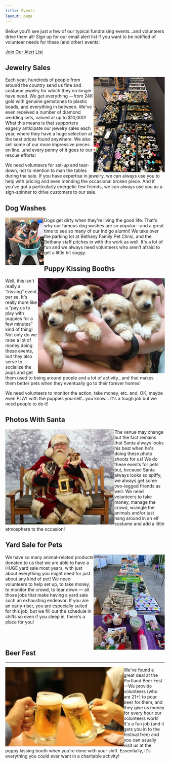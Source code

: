 ```yaml
---
title: Events
layout: page
---
```


Below you'll see just a few of our typical fundraising events...and volunteers drive them all! Sign up for our email alert list if you want to be notified of volunteer needs for these (and other) events:

[Join Our Alert List](mailto:info@IndigoRescue.org)

## Jewelry Sales

<img align="right" height="300" src="/assets/images/events1.jpg">

Each year, hundreds of people from around the country send us fine and costume jewelry for which they no longer have need. We get everything —from 24K gold with genuine gemstones to plastic beads, and everything in between. We've even received a number of diamond wedding sets, valued at up to $10,000!  What this means is that supporters eagerly anticipate our jewelry sales each year, where they have a huge selection at the best prices found anywhere. We also sell some of our more impressive pieces on line…and every penny of it goes to our rescue efforts!

We need volunteers for set-up and tear-down, not to mention to man the tables during the sale. If you have expertise in jewelry, we can always use you to help with pricing and even mending the occasional broken piece. And if you've got a particularly energetic few friends, we can always use you as a sign-spinner to drive customers to our sale.

## Dog Washes

<img align="left" height="150" src="/assets/images/events2.jpg">

Dogs get dirty when they're living the good life. That's why our famous dog washes are so popular—and a great time to see so many of our Indigo alumni!  We take over the parking lot at Bethany Family Pet Clinic, and the Bethany staff pitches in with the work as well. It's a lot of fun and we always need volunteers who aren't afraid to get a little bit soggy. 
  
## Puppy Kissing Booths

<img align="right" height="300" src="/assets/images/events3.jpg">

Well, this isn't really a “kissing” event, per se. It's really more like a “pay us to play with puppies for a few minutes” kind of thing!  Not only do we raise a lot of money doing these events, but they also serve to socialize the pups and get them used to being around people and a lot of activity…and that makes them better pets when they eventually go to their forever homes! 

We need volunteers to monitor the action, take money, etc. and, OK, maybe even PLAY with the puppies yourself…you know... It's a tough job but we need people to do it!

## Photos With Santa

<img align="left" height="300" src="/assets/images/events4.jpg">

The venue may change but the fact remains that Santa always looks his best when he's doing these photo shoots for us!  We do these events for pets but, because Santa always looks so spiffy, we always get some two-legged friends as well. We need volunteers to take money, manage the crowd, wrangle the animals and/or just hang around in an elf costume and add a little atmosphere to the occasion!

## Yard Sale for Pets

<img align="right" height="300" src="/assets/images/events6.jpg">

We have so many animal-related products donated to us that we are able to have a HUGE yard sale most years, with just about everything you might need for just about any kind of pet!  We need volunteers to help set up, to take money, to monitor the crowd, to tear down — all those jobs that make having a yard sale such an exhausting endeavor.
If you are an early-riser, you are especially suited for this job, but we fill out the schedule in shifts so even if you sleep in, there's a place for you!

<br>
<br>

## Beer Fest
---
<img align="left" height="250" src="/assets/images/events5.jpg">

We've found a great deal at the Portland Beer Fest—We provide volunteers (who are 21+) to pour beer for them, and they give us money for every hour our volunteers work!  It's a fun job (and it gets you in to the festival free) and you can usually visit us at the puppy kissing booth when you're done with your shift. Essentially, it's everything you could ever want in a charitable activity!
